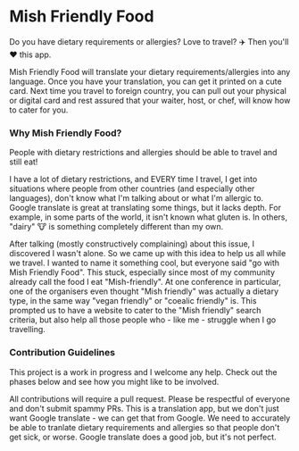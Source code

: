 # Mish Friendly Food

Do you have dietary requirements or allergies? Love to travel? :airplane: Then you'll :heart: this app.

Mish Friendly Food will translate your dietary requirements/allergies into any language. Once you have your translation, you can get it printed on a cute card. Next time you travel to foreign country, you can pull out your physical or digital card and rest assured that your waiter, host, or chef, will know how to cater for you.

### Why Mish Friendly Food?

People with dietary restrictions and allergies should be able to travel and still eat!

I have a lot of dietary restrictions, and EVERY time I travel, I get into situations where people from other countries (and especially other languages), don't know what I'm talking about or what I'm allergic to. Google translate is great at translating some things, but it lacks depth. For example, in some parts of the world, it isn't known what gluten is. In others, "dairy" :cow: is something completely different than my own.

After talking (mostly constructively complaining) about this issue, I discovered I wasn't alone. So we came up with this idea to help us all while we travel. I wanted to name it something cool, but everyone said "go with Mish Friendly Food". This stuck, especially since most of my community already call the food I eat "Mish-friendly". At one conference in particular, one of the organisers even thought "Mish friendly" was actually a dietary type, in the same way "vegan friendly" or "coealic friendly" is. This prompted us to have a website to cater to the "Mish friendly" search criteria, but also help all those people who - like me - struggle when I go travelling.

### Contribution Guidelines

This project is a work in progress and I welcome any help. Check out the phases below and see how you might like to be involved.

All contributions will require a pull request. Please be respectful of everyone and don't submit spammy PRs. This is a translation app, but we don't just want Google translate - we can get that from Google. We need to accurately be able to tranlate dietary requirements and allergies so that people don't get sick, or worse. Google translate does a  good job, but it's not perfect.

